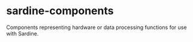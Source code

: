 # sardine-components
Components representing hardware or data processing functions for use with Sardine.
